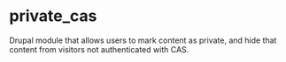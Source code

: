 private_cas
===========

Drupal module that allows users to mark content as private, and hide that content from visitors not authenticated with CAS.
